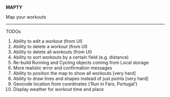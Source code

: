 **MAPTY**

Map your workouts

---

TODOs

1. Ability to edit a workout (from UI)
2. Ability to delete a workout (from UI)
3. Ability to delete all workouts (from UI)
4. Ability to sort workouts by a certain field (e.g. distance)
5. Re-build Running and Cycling objects coming from Local storage
6. More realistic error and confirmation messages
7. Ability to position the map to show all workouts [very hard]
8. Ability to draw lines and shapes instead of just points [very hard]
9. Geocode location from coordinates ('Run in Faro, Portugal')
10. Display weather for workout time and place
